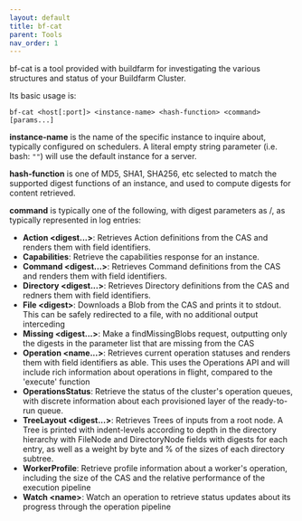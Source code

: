```yaml
---
layout: default
title: bf-cat
parent: Tools
nav_order: 1
---
```


bf-cat is a tool provided with buildfarm for investigating the various structures and status of your Buildfarm Cluster.

Its basic usage is:

`bf-cat <host[:port]> <instance-name> <hash-function> <command> [params...]`

**instance-name** is the name of the specific instance to inquire about, typically configured on schedulers. A literal empty string parameter (i.e. bash: `""`) will use the default instance for a server.

**hash-function** is one of MD5, SHA1, SHA256, etc selected to match the supported digest functions of an instance, and used to compute digests for content retrieved.

**command** is typically one of the following, with digest parameters as <hash>/<size>, as typically represented in log entries:

* **Action <digest...>**: Retrieves Action definitions from the CAS and renders them with field identifiers.
* **Capabilities**: Retrieve the capabilities response for an instance.
* **Command <digest...>**: Retrieves Command definitions from the CAS and renders them with field identifiers.
* **Directory <digest...>**: Retrieves Directory definitions from the CAS and redners them with field identifiers.
* **File &lt;digest>**: Downloads a Blob from the CAS and prints it to stdout. This can be safely redirected to a file, with no additional output interceding
* **Missing <digest...>**: Make a findMissingBlobs request, outputting only the digests in the parameter list that are missing from the CAS
* **Operation <name...>**: Retrieves current operation statuses and renders them with field identifiers as able. This uses the Operations API and will include rich information about operations in flight, compared to the 'execute' function
* **OperationsStatus**: Retrieve the status of the cluster's operation queues, with discrete information about each provisioned layer of the ready-to-run queue.
* **TreeLayout <digest...>**: Retrieves Trees of inputs from a root node. A Tree is printed with indent-levels according to depth in the directory hierarchy with FileNode and DirectoryNode fields with digests for each entry, as well as a weight by byte and % of the sizes of each directory subtree.
* **WorkerProfile**: Retrieve profile information about a worker's operation, including the size of the CAS and the relative performance of the execution pipeline
* **Watch &lt;name>**: Watch an operation to retrieve status updates about its progress through the operation pipeline